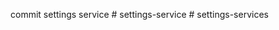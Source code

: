 commit settings service
#   s e t t i n g s - s e r v i c e  
 #   s e t t i n g s - s e r v i c e s  
 